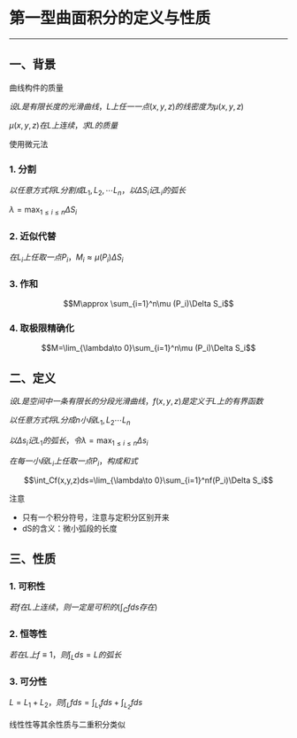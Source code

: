 # 第一型曲面积分的定义与性质

---

## 一、背景

曲线构件的质量

$设L是有限长度的光滑曲线，L上任一一点(x,y,z)的线密度为\mu (x,y,z)$

$\mu (x,y,z)在L上连续，求L的质量$

使用微元法

### 1. 分割

$以任意方式将L分割成L_1,L_2,\cdots L_n，以\Delta S_i记L_i的弧长$

$\lambda = \max _{1\le i \le n}\Delta S_i$

### 2. 近似代替

$在L_i上任取一点P_i，M_i\approx \mu (P_i)\Delta S_i$

### 3. 作和

$$M\approx \sum_{i=1}^n\mu (P_i)\Delta S_i$$

### 4. 取极限精确化

$$M=\lim_{\lambda\to 0}\sum_{i=1}^n\mu (P_i)\Delta S_i$$

## 二、定义

$设L是空间中一条有限长的分段光滑曲线，f(x,y,z)是定义于L上的有界函数$

$以任意方式将L分成n小段L_1,L_2\cdots L_n$

$以\Delta s_i记L_1的弧长，令\lambda = \max _{1\le i\le n}\Delta s_i$

$在每一小段L_i上任取一点P_i，构成和式$

$$\int_Cf(x,y,z)ds=\lim_{\lambda\to 0}\sum_{i=1}^nf(P_i)\Delta S_i$$

注意

- 只有一个积分符号，注意与定积分区别开来
- dS的含义：微小弧段的长度

## 三、性质

### 1. 可积性

$若f在L上连续，则一定是可积的(\int_Cfds存在)$

### 2. 恒等性

$若在L上f\equiv 1，则\int _Lds = L的弧长$

### 3. 可分性

$L=L_1+L_2，则\int_L fds=\int_{L_1}fds+\int_{L_2}fds$

线性性等其余性质与二重积分类似